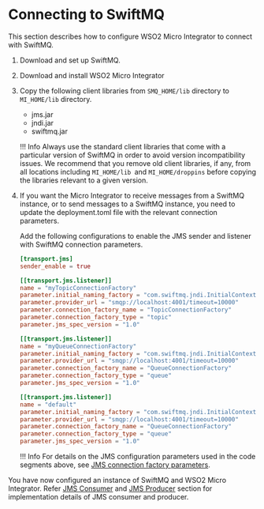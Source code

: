 # Connecting to SwiftMQ

This section describes how to configure WSO2 Micro Integrator to connect with SwiftMQ.

1. Download and set up SwiftMQ.
2. Download and install WSO2 Micro Integrator
3. Copy the following client libraries from `SMQ_HOME/lib` directory to `MI_HOME/lib` directory.

    -   jms.jar
    -   jndi.jar
    -   swiftmq.jar

    !!! Info
        Always use the standard client libraries that come with a particular version of SwiftMQ in order to avoid version incompatibility issues. We recommend that you remove old client libraries, if any, from all locations including `MI_HOME/lib `and `MI_HOME/droppins` before copying the libraries relevant to a given version.

4.  If you want the Micro Integrator to receive messages from a SwiftMQ instance, or to send messages to a SwiftMQ instance, you need to update the deployment.toml file with the relevant connection parameters.

    Add the following configurations to enable the JMS sender and listener with SwiftMQ connection parameters.
    ```toml
    [transport.jms]
    sender_enable = true
    
    [[transport.jms.listener]]
    name = "myTopicConnectionFactory"
    parameter.initial_naming_factory = "com.swiftmq.jndi.InitialContextFactoryImpl"
    parameter.provider_url = "smqp://localhost:4001/timeout=10000"
    parameter.connection_factory_name = "TopicConnectionFactory"
    parameter.connection_factory_type = "topic"
    parameter.jms_spec_version = "1.0"
    
    [[transport.jms.listener]]
    name = "myQueueConnectionFactory"
    parameter.initial_naming_factory = "com.swiftmq.jndi.InitialContextFactoryImpl"
    parameter.provider_url = "smqp://localhost:4001/timeout=10000"
    parameter.connection_factory_name = "QueueConnectionFactory"
    parameter.connection_factory_type = "queue"
    parameter.jms_spec_version = "1.0"
    
    [[transport.jms.listener]]
    name = "default"
    parameter.initial_naming_factory = "com.swiftmq.jndi.InitialContextFactoryImpl"
    parameter.provider_url = "smqp://localhost:4001/timeout=10000"
    parameter.connection_factory_name = "QueueConnectionFactory"
    parameter.connection_factory_type = "queue"
    parameter.jms_spec_version = "1.0"
    ```
    !!! Info
        For details on the JMS configuration parameters used in the code segments above, see [JMS connection factory parameters]({{base_path}}/reference/config-catalog-mi/#jms-transport-listener-non-blocking-mode).

You have now configured an instance of SwiftMQ and WSO2 Micro Integrator. Refer [JMS Consumer]({{base_path}}/learn/examples/jms-examples/consuming-jms) and [JMS Producer]({{base_path}}/learn/examples/jms-examples/producing-jms) section for implementation details of JMS consumer and producer.
